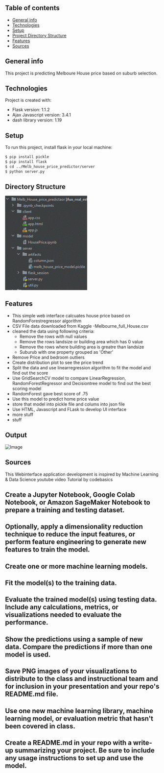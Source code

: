 ## Table of contents
* [General info](#general-info)
* [Technologies](#technologies)
* [Setup](#setup)
* [Project Directory Structure](#directory-structure)
* [Features](#features)
* [Sources](#sources)

## General info
This project is predicting Melboure House price based on suburb selection.
	
## Technologies
Project is created with:
* Flask version: 1.1.2
* Ajax Javascript version: 3.4.1
* dash library version: 1.19
	
## Setup
To run this project, install flask in your local machine:

```
$ pip install pickle
$ pip install flask
$ cd ../Melb_house_price_predictor/server
$ python server.py
```

## Directory Structure
![image](dir_structure.gif)

## Features
* This simple web interface calcuates house price based on RandomForestregressor algorithm
* CSV File data downloaded from Kaggle -Melbourne_full_House.csv
* cleaned the data using following criteria:
    * Remove the rows with null values
    * Remove the rows landsize or building area which has 0 value
    * Remove the rows where building area is greatre than landsize
    * Suburub with one property grouped as 'Other'
* Remove Price and bedroom outliers
* Create distribution plot to see the price trend
* Split the data and use linearregression algorithm to fit the model and find out the score
* Use GridSearchCV model to compare LinearRegression, RandomForestRegressor and Decisiontree model to find out the best scoring model
* RandomForest gave best score of .75
* Use this model to predict home price value
* store that model into pickle file and colums into json file
* Use HTML, Javascript and FLask to develop UI interface
* more stuff
* stuff

## Output

![Image](https://github.com/nipune/Project-2/blob/main/Melb_House_price_predictaor/House%20Predictor.GIF)
## Sources
This Webinterface application development is inspired by Machine Learning & Data Science youtube video Tutorial by codebasics


## Create a Jupyter Notebook, Google Colab Notebook, or Amazon SageMaker Notebook to prepare a training and testing dataset.


 ## Optionally, apply a dimensionality reduction technique to reduce the input features, or perform feature engineering to generate new features to train the model.


 ## Create one or more machine learning models.


 ## Fit the model(s) to the training data.


 ## Evaluate the trained model(s) using testing data. Include any calculations, metrics, or visualizations needed to evaluate the performance.


 ## Show the predictions using a sample of new data. Compare the predictions if more than one model is used.


 ## Save PNG images of your visualizations to distribute to the class and instructional team and for inclusion in your presentation and your repo's README.md file.


 ## Use one new machine learning library, machine learning model, or evaluation metric that hasn't been covered in class.


 ## Create a README.md in your repo with a write-up summarizing your project. Be sure to include any usage instructions to set up and use the model.
